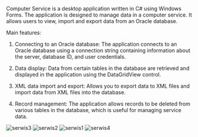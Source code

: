 Computer Service is a desktop application written in C# using Windows Forms. The application is designed to manage data in a computer service. It allows users to view, import and export data from an Oracle database.

Main features:
1) Connecting to an Oracle database: The application connects to an Oracle database using a connection string containing information about the server, database ID, and user credentials.

2) Data display: Data from certain tables in the database are retrieved and displayed in the application using the DataGridView control.

3) XML data import and export: Allows you to export data to XML files and import data from XML files into the database.

4) Record management: The application allows records to be deleted from various tables in the database, which is useful for managing service data.

![serwis3](https://github.com/user-attachments/assets/9239a312-ea51-4633-9be4-c54bf522a232)
![serwis2](https://github.com/user-attachments/assets/93b37e96-201e-457b-99dd-21a935829145)
![serwis1](https://github.com/user-attachments/assets/c59e0895-12f3-4877-8984-6ccc484907f3)
![serwis4](https://github.com/user-attachments/assets/40ef6ad0-0237-4121-a4b2-86e0d92982a4)
